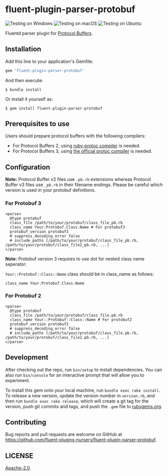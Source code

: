 # fluent-plugin-parser-protobuf

![Testing on Windows](https://github.com/fluent-plugins-nursery/fluent-plugin-parser-protobuf/workflows/Testing%20on%20Windows/badge.svg?branch=master)
![Testing on macOS](https://github.com/fluent-plugins-nursery/fluent-plugin-parser-protobuf/workflows/Testing%20on%20macOS/badge.svg?branch=master)
![Testing on Ubuntu](https://github.com/fluent-plugins-nursery/fluent-plugin-parser-protobuf/workflows/Testing%20on%20Ubuntu/badge.svg?branch=master)

Fluentd parser plugin for [Protocol Buffers](https://developers.google.com/protocol-buffers/docs/overview).

## Installation

Add this line to your application's Gemfile:

```ruby
gem 'fluent-plugin-parser-protobuf'
```

And then execute:

    $ bundle install

Or install it yourself as:

    $ gem install fluent-plugin-parser-protobuf

## Prerequisites to use

Users should prepare protocol buffers with the following compilers:

* For Protocol Buffers 2, using [ruby-protoc compiler](https://github.com/codekitchen/ruby-protocol-buffers) is needed.
* For Protocol Buffers 3, using [the official protoc compiler](https://developers.google.com/protocol-buffers/docs/reference/ruby-generated) is needed.

## Configuration

**Note:** Protocol Buffer v2 files use `.pb.rb` extensions whereas Protocol Buffer v3 files use `_pb.rb` in their filename endings. Please be careful which version is used in your protobuf definitions.

### For Protobuf 3

```aconf
<parse>
  @type protobuf
  class_file /path/to/your/protobuf/class_file_pb.rb
  class_name Your.Protobuf.Class.Name # For protobuf3
  protobuf_version protobuf3
  # suppress_decoding_error false
  # include_paths [/path/to/your/protobuf/class_file_pb.rb, /path/to/your/protobuf/class_file2_pb.rb, ...]
</parse>
```

**Note:** Protobuf version 3 requires to use dot for nested class name seperator:

`Your::Protobuf::Class::Name` class should be in class_name as follows:
```
class_name Your.Protobuf.Class.Name
```

### For Protobuf 2

```aconf
<parse>
  @type protobuf
  class_file /path/to/your/protobuf/class_file.pb.rb
  class_name Your::Protobuf::Class::Name # For protobuf2
  protobuf_version protobuf2
  # suppress_decoding_error false
  # include_paths [/path/to/your/protobuf/class_file.pb.rb, /path/to/your/protobuf/class_file2.pb.rb, ...]
</parse>
```

## Development

After checking out the repo, run `bin/setup` to install dependencies. You can also run `bin/console` for an interactive prompt that will allow you to experiment.

To install this gem onto your local machine, run `bundle exec rake install`. To release a new version, update the version number in `version.rb`, and then run `bundle exec rake release`, which will create a git tag for the version, push git commits and tags, and push the `.gem` file to [rubygems.org](https://rubygems.org).

## Contributing

Bug reports and pull requests are welcome on GitHub at https://github.com/fluent-plugins-nursery/fluent-plugin-parser-protobuf.

## LICENSE

[Apache-2.0](LICENSE).
